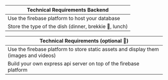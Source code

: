 | Technical Requirements Backend                         |
| ------------------------------------------------------ |
| Use the firebase platform to host your database        |
| Store the type of the dish (dinner, brekkie 🍳, lunch) |

| Technical Requirements (optional 🚀)                                                  |
| ------------------------------------------------------------------------------------- |
| Use the firebase platform to store static assets and display them (images and videos) |
| Build your own express api server on top of the firebase platform                     |

